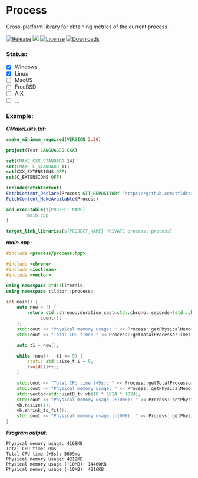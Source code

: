 # Process
Cross-platform library for obtaining metrics of the current process

[![Release](https://img.shields.io/github/v/release/ttldtor/Process)](https://github.com/ttldtor/Process/releases/latest)
![](https://img.shields.io/badge/C++%20standard-C++14-blueviolet)
[![License](https://img.shields.io/badge/license-BSL--1.0-orange)](https://github.com/ttldtor/Process/blob/default/LICENSE)
[![Downloads](https://img.shields.io/github/downloads/ttldtor/Process/total)](https://github.com/ttldtor/Process/releases/latest)

### Status:
* [x] Windows
* [x] Linux
* [ ] MacOS
* [ ] FreeBSD
* [ ] AIX
* [ ] ...

### Example:

_**CMakeLists.txt:**_
```cmake
cmake_minimum_required(VERSION 3.20)

project(Test LANGUAGES CXX)

set(CMAKE_CXX_STANDARD 14)
set(CMAKE_C_STANDARD 11)
set(CXX_EXTENSIONS OFF)
set(C_EXTENSIONS OFF)

include(FetchContent)
FetchContent_Declare(Process GIT_REPOSITORY "https://github.com/ttldtor/Process.git" GIT_TAG default)
FetchContent_MakeAvailable(Process)

add_executable(${PROJECT_NAME}
        main.cpp
)

target_link_libraries(${PROJECT_NAME} PRIVATE process::process)

```

**_main.cpp:_**
```cpp
#include <process/process.hpp>

#include <chrono>
#include <iostream>
#include <vector>

using namespace std::literals;
using namespace ttldtor::process;

int main() {
    auto now = [] {
        return std::chrono::duration_cast<std::chrono::seconds>(std::chrono::steady_clock::now().time_since_epoch())
            .count();
    };
    std::cout << "Physical memory usage: " << Process::getPhysicalMemorySize() / 1024 << "KB" << std::endl;
    std::cout << "Total CPU time: " << Process::getTotalProcessorTime().count() << "ms" << std::endl;

    auto t1 = now();

    while (now() - t1 <= 5) {
        static std::size_t i = 0;
        (void)(i++);
    }

    std::cout << "Total CPU time (+5s): " << Process::getTotalProcessorTime().count() << "ms" << std::endl;
    std::cout << "Physical memory usage: " << Process::getPhysicalMemorySize() / 1024 << "KB" << std::endl;
    std::vector<std::uint8_t> vb(10 * 1024 * 1024);
    std::cout << "Physical memory usage (+10MB): " << Process::getPhysicalMemorySize() / 1024 << "KB" << std::endl;
    vb.resize(1);
    vb.shrink_to_fit();
    std::cout << "Physical memory usage (-10MB): " << Process::getPhysicalMemorySize() / 1024 << "KB" << std::endl;
}
```

_**Program output:**_
```text
Physical memory usage: 4168KB
Total CPU time: 0ms
Total CPU time (+5s): 5609ms
Physical memory usage: 4212KB
Physical memory usage (+10MB): 14460KB
Physical memory usage (-10MB): 4216KB
```